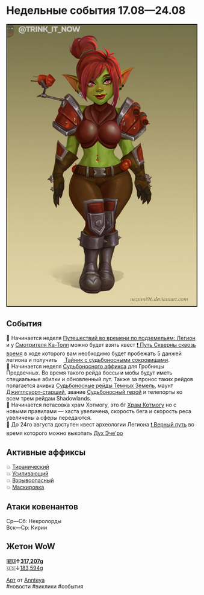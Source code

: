 # Недельные события 17.08—24.08

<html>
<center>
<img src=https://raw.githubusercontent.com/MagicalCow/TrinkIT-News/main/Sources/Assets/Weeklies/Weekly-33.jpg float=center border=2>
</center>  
</html>

## События
📅 Начинается неделя [Путешествий во времени по подземельям: Легион](https://github.com/MagicalCow/TrinkIT-News/blob/main/Sources/Guides/Guide-Timewalking-Legion.md) и у [Смотрителя Ка-Толл](https://ru.wowhead.com/npc=166307) можно будет взять квест [❗ Путь Скверны сквозь время](https://ru.wowhead.com/quest=64709) в ходе которого вам необходимо будет пробежать 5 данжей легиона и получить <a href="https://ru.wowhead.com/item=192437"><img src="https://wow.zamimg.com/images/wow/icons/large/inv_trinket_progenitorraid_04_yellow.jpg" width="13" height="13"/> Тайник с судьбоносными сокровищами</a>.  
📅 Начинается неделя [Судьбоносного аффикса](https://github.com/MagicalCow/TrinkIT-News/blob/main/Sources/News/WH328061.md#%D1%81%D1%83%D0%B4%D1%8C%D0%B1%D0%BE%D0%BD%D0%BE%D1%81%D0%BD%D1%8B%D0%B5-%D1%80%D0%B5%D0%B9%D0%B4%D1%8B) для Гробницы Предвечных. Во время такого рейда боссы и мобы будут иметь специальные абилки и обновленный лут. Также за пронос таких рейдов полагается ачивка [Судьбоносные рейды Темных Земель](https://ru.wowhead.com/achievement=15684/), маунт [Джигглсуорт-старший](https://ru.wowhead.com/item=190170/), звание [Судьбоносный герой](https://ru.wowhead.com/title=724/) и телепорты ко всем трем рейдам Shadowlands.  
📅 Начинается потасовка храм Хотмогу, это бг [Храм Котмогу](https://ru.wowhead.com/event=1170) но с новыми правилами — хаста увеличена, скорость бега и скорость реса увеличены а сферы передаются.  
📅 До 24го августа доступен квест археологии Легиона [❗ Верный путь](https://ru.wowhead.com/quest=41192) во время которого можно выкопать [Дух Эче'ро](https://ru.wowhead.com/item=131734/)  

## Активные аффиксы  
💥 <a href="https://ru.wowhead.com/affix=9">Тиранический<a>  
💥 <a href="https://ru.wowhead.com/affix=7">Усиливающий<a>  
💥 <a href="https://ru.wowhead.com/affix=13">Взрывоопасный<a>  
💥 <a href="https://ru.wowhead.com/affix=131">Маскировка<a>  


## Атаки ковенантов
Ср—Сб: Некролорды  
Вск—Ср: Кирии  

## Жетон WoW
**🇪🇺↑[317,207g](https://wowtokenprices.com/EU)**  
🇺🇸↓[183,594g](https://wowtokenprices.com/US)

[Арт](https://www.deviantart.com/annteya/art/Drizz-Litespanner-833633140) от [Annteya](https://www.deviantart.com/annteya)  
#новости #виклики #события